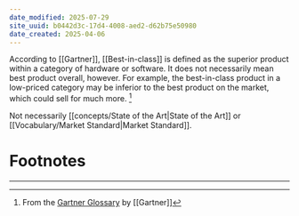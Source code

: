 ```yaml
---
date_modified: 2025-07-29
site_uuid: b0442d3c-17d4-4008-aed2-d62b75e50980
date_created: 2025-04-06
---
```


According to [[Gartner]], [[Best-in-class]] is defined as the superior product within a category of hardware or software. It does not necessarily mean best product overall, however. For example, the best-in-class product in a low-priced category may be inferior to the best product on the market, which could sell for much more. [^1]

Not necessarily [[concepts/State of the Art|State of the Art]] or [[Vocabulary/Market Standard|Market Standard]].


# Footnotes
***
[^1]: From the [Gartner Glossary](https://www.gartner.com/en/information-technology/glossary/best-in-class#:~:text=Best%2Din%2Dclass%20is%20defined,could%20sell%20for%20much%20more.) by [[Gartner]]